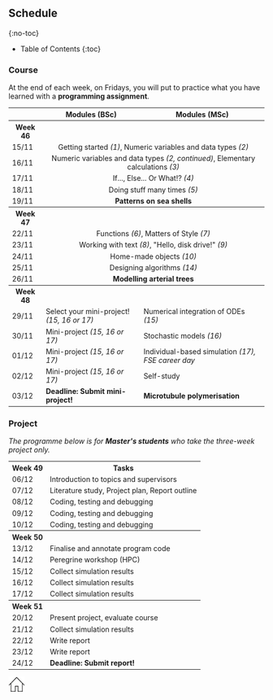 ## Schedule
{:no-toc}

* Table of Contents
{:toc}

### Course
At the end of each week, on Fridays, you will put to practice what you have learned with a <b>programming assignment</b>.

<table>
  <tr>
    <th></th>
    <th>Modules (BSc)</th>
    <th>Modules (MSc)</th>
  </tr>
  <tr>
    <th>Week 46</th>
    <th></th>
    <th></th>
  </tr>
  <tr>
    <td>15/11</td>
    <td colspan="2" style="text-align:center">Getting started <i>(1)</i>, Numeric variables and data types <i>(2)</i></td>
  </tr>
  <tr>
    <td>16/11</td>
    <td colspan="2" style="text-align:center">Numeric variables and data types <i>(2, continued)</i>, Elementary calculations <i>(3)</i></td>
  </tr>
  <tr>
    <td>17/11</td>
    <td colspan="2" style="text-align:center">If..., Else... Or What!? <i>(4)</i></td>
  </tr>
  <tr>
    <td>18/11</td>
    <td colspan="2" style="text-align:center">Doing stuff many times <i>(5)</i></td>
  </tr>
  <tr>
    <td>19/11</td>
    <td colspan="2" style="text-align:center"><b>Patterns on sea shells</b></td>
  </tr>
  <tr>
    <th>Week 47</th>
    <th></th>
    <th></th>
  </tr>
  <tr>
    <td>22/11</td>
    <td colspan="2" style="text-align:center">Functions <i>(6)</i>, Matters of Style <i>(7)</i></td>
  </tr>
  <tr>
    <td>23/11</td>
    <td colspan="2" style="text-align:center">Working with text <i>(8)</i>, "Hello, disk drive!" <i>(9)</i></td>
  </tr>
  <tr>
    <td>24/11</td>
    <td colspan="2" style="text-align:center">Home-made objects <i>(10)</i></td>
  </tr>
  <tr>
    <td>25/11</td>
    <td colspan="2" style="text-align:center">Designing algorithms <i>(14)</i></td>
  </tr>
  <tr>
    <td>26/11</td>
    <td colspan="2" style="text-align:center"><b>Modelling arterial trees</b></td>
  </tr>
  <tr>
    <th>Week 48</th>
    <th></th>
    <th></th>
  </tr>
  <tr>
    <td>29/11</td>
    <td>Select your mini-project! <i>(15, 16 or 17)</i></td>
    <td>Numerical integration of ODEs <i>(15)</i></td>
  </tr>
  <tr>
    <td>30/11</td>
    <td>Mini-project <i>(15, 16 or 17)</i></td>
    <td>Stochastic models <i>(16)</i></td>
  </tr>
  <tr>
    <td>01/12</td>
    <td>Mini-project <i>(15, 16 or 17)</i></td>
    <td>Individual-based simulation <i>(17), FSE career day</i></td>
  </tr>
  <tr>
    <td>02/12</td>
    <td>Mini-project <i>(15, 16 or 17)</i></td>
    <td>Self-study</td>
  </tr>
  <tr>
    <td>03/12</td>
    <td><b>Deadline: Submit mini-project!</b></td>
    <td><b>Microtubule polymerisation</b></td>
  </tr>
</table>

### Project

<i>The programme below is for <b>Master's students</b> who take the three-week project only.</i>

<table>
  <tr>
    <th>Week 49</th>
    <th>Tasks</th>
  </tr>
  <tr>
    <td>06/12</td>
    <td>Introduction to topics and supervisors</td>
  </tr>
  <tr>
    <td>07/12</td>
    <td>Literature study, Project plan, Report outline</td>
  </tr>
  <tr>
    <td>08/12</td>
    <td>Coding, testing and debugging</td>
  </tr>
  <tr>
    <td>09/12</td>
    <td>Coding, testing and debugging</td>
  </tr>
  <tr>
    <td>10/12</td>
    <td>Coding, testing and debugging</td>
  </tr>
  <tr>
    <th>Week 50</th>
    <th></th>
  </tr>
  <tr>
    <td>13/12</td>
    <td>Finalise and annotate program code</td>
  </tr>
  <tr>
    <td>14/12</td>
    <td>Peregrine workshop (HPC)</td>
  </tr>
  <tr>
    <td>15/12</td>
    <td>Collect simulation results</td>
  </tr>
  <tr>
    <td>16/12</td>
    <td>Collect simulation results</td>
  </tr>
  <tr>
    <td>17/12</td>
    <td>Collect simulation results</td>
  </tr>
  <tr>
    <th>Week 51</th>
    <th></th>
  </tr>
  <tr>
    <td>20/12</td>
    <td>Present project, evaluate course</td>
  </tr>
  <tr>
    <td>21/12</td>
    <td>Collect simulation results</td>
  </tr>
  <tr>
    <td>22/12</td>
    <td>Write report</td>
  </tr>
  <tr>
    <td>23/12</td>
    <td>Write report</td>
  </tr>
  <tr>
    <td>24/12</td>
    <td><b>Deadline: Submit report!</b></td>
  </tr>
</table>

[![home](img/home.jpg)](https://rugtres.github.io/programming4biologists/)
